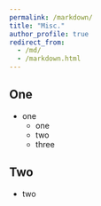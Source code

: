 ```yaml
---
permalink: /markdown/
title: "Misc."
author_profile: true
redirect_from: 
  - /md/
  - /markdown.html
---
```


## One

* one
  * one
  * two
  * three

## Two

* two


